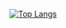[![Top Langs](https://github-readme-stats.vercel.app/api/top-langs/?username=lukovskiy541&layout=compact&hide=javascript,cmake&langs_count=8)](https://github.com/anuraghazra/github-readme-stats)
